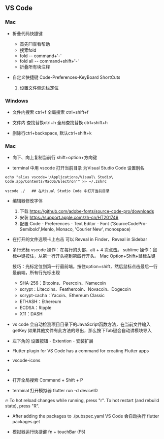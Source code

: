 ## VS Code
### Mac
* 折叠代码快捷键
  - 首先F1查看帮助
  - 搜索fold
  - fold -- command+'-'
  - fold all -- command+shift+'-'
  - 折叠所有块注释

* 自定义快捷键  Code-Preferences-KeyBoard ShortCuts
  1. 设置文件侧边栏定位

### Windows 
- 文件内搜索 ctrl+f  全局搜索 ctrl+shift+f

- 文件内 查找替换ctrl+h  全局查找替换 ctrl+shift+h

- 删除行ctrl+backspace, 默认ctrl+shift+k

### Mac
* 向下、向上复制当前行  shift+option+方向键

* terminal 中用 vscode 打开当前目录
  为Visual Studio Code 设置别名
```
echo "alias vscode='/Applications/Visual\ Studio\ Code.app/Contents/MacOS/Electron'" >> ~/.zshrc

vscode ./   ## 在Visual Studio Code 中打开当前目录
```

* 编辑器修改字体 
    1. 下载 https://github.com/adobe-fonts/source-code-pro/downloads
    2. 安装 https://support.apple.com/zh-cn/HT201749
    3. 配置 Code - Preferences - Text Editor - Font  ('SourceCodePro-Semibold',Menlo, Monaco, 'Courier New', monospace)

* 在打开的文件选项卡上右击 可以 Reveal in Finder、Reveal in Sidebar

* 多行光标 
    vscode 操作：在每行的头部，alt + 4 次点击。
    sublime 操作：鼠标中键按住，从第一行开头拖到第四行开头。
    Mac Option+Shift+鼠标左键

    技巧：光标定位到第一行最前端，按住option+shift，然后鼠标点击最后一行最前端，所有行光标出现
    - SHA-256：Bitcoins、Peercoin、Namecoin
    - scrypt：Litecoins、Feathercoin、Novacoin、Dogecoin
    - scrypt-cacha：Yacoin、Ethereum Classic
    - ETHASH：Ethereum
    - ECDSA：Ripple
    - X11：DASH

* vs code 会自动检测项目目录下的JavaScript函数方法，在当前文件输入getKey 如果其他文件有此方法的导出，那么按下Tab键会自动讲模块导入

* 左下角的 设置按钮 - Extention - 安装扩展

- Flutter plugin for VS Code has a command for creating Flutter apps

- vscode-icons

- 

* 打开全局搜索 Command + Shift + P

* terminal 打开模拟器 flutter run -d deviceID

🔥  To hot reload changes while running, press "r". To hot restart (and rebuild state), press "R".

* After adding the packages to ./pubspec.yaml VS Code 会自动执行 flutter packages get

* 模拟器运行快捷键 fn + touchBar (F5)
